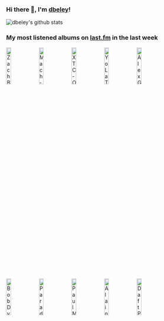 ### Hi there 👋, I'm [dbeley](https://dbeley.ovh/en)!

![dbeley's github stats](https://github-readme-stats.vercel.app/api?username=dbeley)

### My most listened albums on [last.fm](https://www.last.fm/user/d_beley) in the last week

[<img src='https://lastfm.freetls.fastly.net/i/u/300x300/07c3b7f594f5513c5f07fa7f8fb81787.jpg' width='16%' height='16%' alt='Zach Bryan - American Heartbreak'>](https://www.last.fm/music/zach%2bbryan/american%2bheartbreak)&nbsp;
[<img src='https://lastfm.freetls.fastly.net/i/u/300x300/9a1d7119e61a28cb650b18a12f37a2d8.jpg' width='16%' height='16%' alt='Mach‐Hommy - Pray For Haiti'>](https://www.last.fm/music/mach%25e2%2580%2590hommy/pray%2bfor%2bhaiti)&nbsp;
[<img src='https://lastfm.freetls.fastly.net/i/u/300x300/d0edbd695dd46f9b647a6e39682392bb.jpg' width='16%' height='16%' alt='XTC - Oranges & Lemons'>](https://www.last.fm/music/xtc/oranges%2b%2526%2blemons)&nbsp;
[<img src='https://lastfm.freetls.fastly.net/i/u/300x300/a073ac85e2fb427e99cb2d154af8935b.png' width='16%' height='16%' alt='Yo La Tengo - I Can Hear the Heart Beating as One'>](https://www.last.fm/music/yo%2bla%2btengo/i%2bcan%2bhear%2bthe%2bheart%2bbeating%2bas%2bone)&nbsp;
[<img src='https://lastfm.freetls.fastly.net/i/u/300x300/0b8520054cfd8af493b44a8bed0a2361.jpg' width='16%' height='16%' alt='Alex G - TRICK'>](https://www.last.fm/music/alex%2bg/trick)&nbsp;
<br>
[<img src='https://lastfm.freetls.fastly.net/i/u/300x300/f075459ce6577c51d9954b81958d1287.jpg' width='16%' height='16%' alt='Bob Dylan - The Freewheelin’ Bob Dylan'>](https://www.last.fm/music/bob%2bdylan/the%2bfreewheelin%25e2%2580%2599%2bbob%2bdylan)&nbsp;
[<img src='https://lastfm.freetls.fastly.net/i/u/300x300/184fb59b18664121c11939b81c25d865.jpg' width='16%' height='16%' alt='Paradise Lost - Believe in Nothing'>](https://www.last.fm/music/paradise%2blost/believe%2bin%2bnothing)&nbsp;
[<img src='https://lastfm.freetls.fastly.net/i/u/300x300/de9d83c3296b6625aa94cf870732645f.jpg' width='16%' height='16%' alt='Paul McCartney & Linda McCartney - RAM'>](https://www.last.fm/music/paul%2bmccartney%2b%2526%2blinda%2bmccartney/ram)&nbsp;
[<img src='https://lastfm.freetls.fastly.net/i/u/300x300/cefac95dd25efe6e03834aea24b4d0d4.jpg' width='16%' height='16%' alt='Alain Bashung - LImprudence'>](https://www.last.fm/music/alain%2bbashung/l%2527imprudence)&nbsp;
[<img src='https://lastfm.freetls.fastly.net/i/u/300x300/3b9e9decf68b4f109f57d72d8ebd4b4b.jpg' width='16%' height='16%' alt='Daft Punk - Alive 2007'>](https://www.last.fm/music/daft%2bpunk/alive%2b2007)&nbsp;
<br>
